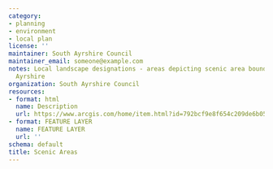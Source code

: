 ```yaml
---
category:
- planning
- environment
- local plan
license: ''
maintainer: South Ayrshire Council
maintainer_email: someone@example.com
notes: Local landscape designations - areas depicting scenic area boundaries for South
  Ayrshire
organization: South Ayrshire Council
resources:
- format: html
  name: Description
  url: https://www.arcgis.com/home/item.html?id=792bcf9e8f654c209de6b05be1319506
- format: FEATURE LAYER
  name: FEATURE LAYER
  url: ''
schema: default
title: Scenic Areas
---
```

